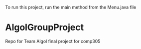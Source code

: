 To run this project, run the main method from the Menu.java file
# AlgolGroupProject
Repo for Team Algol final project for comp305

